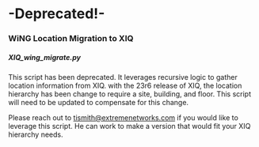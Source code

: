 # **-Deprecated!-** 
### WiNG Location Migration to XIQ
##### XIQ_wing_migrate.py

This script has been deprecated. It leverages recursive logic to gather location information from XIQ. with the 23r6 release of XIQ, the location hierarchy has been change to require a site, building, and floor. This script will need to be updated to compensate for this change.

Please reach out to tismith@extremenetworks.com if you would like to leverage this script. He can work to make a version that would fit your XIQ hierarchy needs.